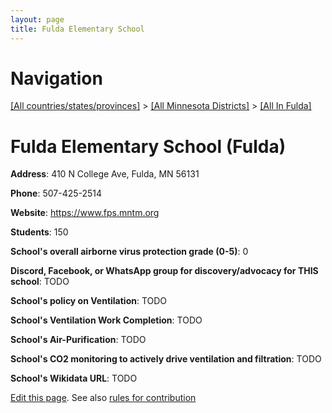 ```yaml
---
layout: page
title: Fulda Elementary School
---
```

# Navigation

[[All countries/states/provinces]](../../..) > [[All Minnesota Districts]](../..) > [[All In Fulda]](..)

# Fulda Elementary School (Fulda)

**Address**: 410 N College Ave, Fulda, MN 56131

**Phone**: 507-425-2514

**Website**: <https://www.fps.mntm.org>

**Students**: 150

**School's overall airborne virus protection grade (0-5)**: 0

**Discord, Facebook, or WhatsApp group for discovery/advocacy for THIS school**: TODO

**School's policy on Ventilation**: TODO

**School's Ventilation Work Completion**: TODO

**School's Air-Purification**: TODO

**School's CO2 monitoring to actively drive ventilation and filtration**: TODO

**School's Wikidata URL**: TODO


[Edit this page](https://github.com/ventilate-schools/MN/edit/main/./Fulda/Fulda_Elementary_School.md). See also [rules for contribution](../../../contribution-rules/)